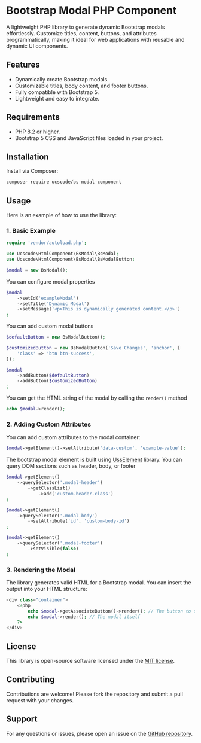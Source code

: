 # Bootstrap Modal PHP Component

A lightweight PHP library to generate dynamic Bootstrap modals effortlessly. Customize titles, content, buttons, and attributes programmatically, making it ideal for web applications with reusable and dynamic UI components.

## Features
- Dynamically create Bootstrap modals.
- Customizable titles, body content, and footer buttons.
- Fully compatible with Bootstrap 5.
- Lightweight and easy to integrate.

## Requirements
- PHP 8.2 or higher.
- Bootstrap 5 CSS and JavaScript files loaded in your project.

## Installation

Install via Composer:
```bash
composer require ucscode/bs-modal-component
```

## Usage

Here is an example of how to use the library:

### 1. Basic Example

```php
require 'vendor/autoload.php';

use Ucscode\HtmlComponent\BsModal\BsModal;
use Ucscode\HtmlComponent\BsModal\BsModalButton;

$modal = new BsModal();
```

You can configure modal properties

```php
$modal
    ->setId('exampleModal')
    ->setTitle('Dynamic Modal')
    ->setMessage('<p>This is dynamically generated content.</p>')
;
```

You can add custom modal buttons

```php
$defaultButton = new BsModalButton();

$customizedButton = new BsModalButton('Save Changes', 'anchor', [
    'class' => 'btn btn-success',
]);

$modal
    ->addButton($defaultButton)
    ->addButton($customizedButton)
;
```

You can get the HTML string of the modal by calling the `render()` method

```php
echo $modal->render();
```

### 2. Adding Custom Attributes

You can add custom attributes to the modal container:

```php
$modal->getElement()->setAttribute('data-custom', 'example-value');
```

The bootstrap modal element is built using [UssElement](https://github.com/ucscode/uss-element) library. You can query DOM sections such as header, body, or footer


```php
$modal->getElement()
    ->querySelector('.modal-header')
        ->getClassList()
            ->add('custom-header-class')
;
```

```php
$modal->getElement()
    ->querySelector('.modal-body')
        ->setAttribute('id', 'custom-body-id')
;
```

```php
$modal->getElement()
    ->querySelector('.modal-footer')
        ->setVisible(false)
;
```

### 3. Rendering the Modal

The library generates valid HTML for a Bootstrap modal. You can insert the output into your HTML structure:

```php
<div class="container">
    <?php 
        echo $modal->getAssociateButton()->render(); // The button to open the modal
        echo $modal->render(); // The modal itself
    ?>
</div>
```

## License

This library is open-source software licensed under the [MIT license](LICENSE).

## Contributing

Contributions are welcome! Please fork the repository and submit a pull request with your changes.

## Support

For any questions or issues, please open an issue on the [GitHub repository](https://github.com/your-vendor-name/bootstrap-modal-generator).


